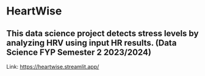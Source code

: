 # **HeartWise**
This data science project detects stress levels by analyzing HRV using input HR results. (Data Science FYP Semester 2 2023/2024)
---
Link: https://heartwise.streamlit.app/



